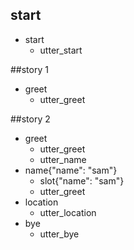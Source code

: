 ## start
* start
  - utter_start
  
##story 1
* greet
  - utter_greet

##story 2
* greet
  - utter_greet
  - utter_name
* name{"name": "sam"}
  - slot{"name": "sam"}
  - utter_greet
* location
  - utter_location
* bye
  - utter_bye  
  
